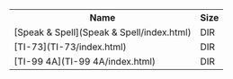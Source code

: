 <table>
<tr><th>Name</th><th>Size</th></tr>
<tr><td>
[Speak & Spell](Speak & Spell/index.html)
</td><td>DIR</td></tr>
<tr><td>
[TI-73](TI-73/index.html)
</td><td>DIR</td></tr>
<tr><td>
[TI-99 4A](TI-99 4A/index.html)
</td><td>DIR</td></tr>
</table>
